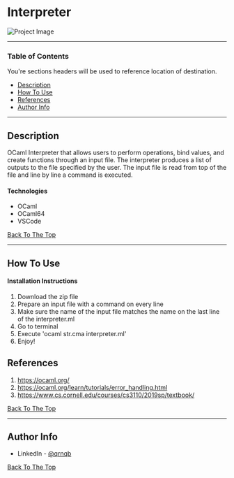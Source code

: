 # Interpreter
![Project Image](https://imgur.com/a/tlYBozM)

---

### Table of Contents
You're sections headers will be used to reference location of destination.

- [Description](#description)
- [How To Use](#how-to-use)
- [References](#references)
- [Author Info](#author-info)

---

## Description

OCaml Interpreter that allows users to perform operations, bind values, and create functions through an input file. The interpreter produces a list of outputs to the file specified by the user. The input file is read from top of the file and line by line a command is executed.

#### Technologies

- OCaml
- OCaml64
- VSCode

[Back To The Top](#read-me-template)

---

## How To Use

#### Installation Instructions

  1) Download the zip file
  2) Prepare an input file with a command on every line
  3) Make sure the name of the input file matches the name on the last line of the interpreter.ml
  4) Go to terminal 
  5) Execute 'ocaml str.cma interpreter.ml'
  6) Enjoy!

## References
1) https://ocaml.org/
2) https://ocaml.org/learn/tutorials/error_handling.html
3) https://www.cs.cornell.edu/courses/cs3110/2019sp/textbook/

[Back To The Top](#read-me-template)

---

## Author Info

- LinkedIn - [@qrnqb](https://www.linkedin.com/in/darnab/)

[Back To The Top](#read-me-template)



